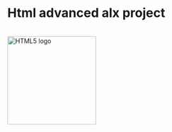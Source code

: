 # Html advanced alx project
<br>
<img src="https://i.gifer.com/origin/66/66052cad49589c3b404bb63425a2cf08_w200.gif" alt="HTML5 logo" width="200" height="200">